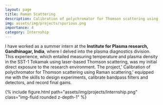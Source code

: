 ```yaml
---
layout: page
title: Raman Scattering
description: Calibration of polychromator for Thomson scattering using Raman scattering
img: assets/img/projects/spurious.png
importance: 4
category: Internship
---
```


<!-- Spurious correlations that degrade model generalization or lead the model to be right for the wrong reasons are one of the main robustness concerns for real-world deployments.  -->

I have worked as a summer intern at the <b>Institute for Plasma research, Gandhinagar, India</b>, where I delved into the plasma diagnostics division. This experience, which entailed measuring temperature and plasma density in the SST-1 Tokamak using laser-based Thomson scattering, was my initial direct exposure to the research environment. The project,' Calibration of polychromator for Thomson scattering using Raman scattering,' equipped me with the skills to design experiments, calibrate bandpass filters and detectors, and record final gains.

<div class="row justify-content-sm-center">
	<div class="col-sm-10 mt-3 mt-md-0">
	    {% include figure.html path="assets/img/projects/Internship.png" class="img-fluid rounded z-depth-1" %}
	</div>
</div>
<!-- <div class="caption">
    This image can also have a caption. It's like magic.
</div> -->

